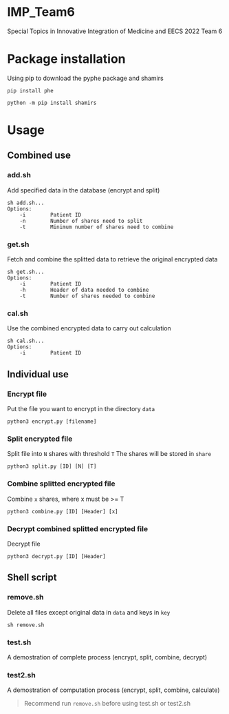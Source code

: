 # IMP_Team6

Special Topics in Innovative Integration of Medicine and EECS 2022 Team 6

# Package installation

Using pip to download the pyphe package and shamirs

```
pip install phe
```

```
python -m pip install shamirs
```

# Usage

## Combined use

### add.sh

Add specified data in the database (encrypt and split)

```
sh add.sh...
Options:
    -i        Patient ID
    -n        Number of shares need to split
    -t        Minimum number of shares need to combine
```

### get.sh

Fetch and combine the splitted data to retrieve the original encrypted data

```
sh get.sh...
Options:
    -i        Patient ID
    -h        Header of data needed to combine
    -t        Number of shares needed to combine
```

### cal.sh

Use the combined encrypted data to carry out calculation

```
sh cal.sh...
Options:
    -i        Patient ID
```

## Individual use

### Encrypt file

Put the file you want to encrypt in the directory `data`

```
python3 encrypt.py [filename]
```

### Split encrypted file

Split file into `N` shares with threshold `T`
The shares will be stored in `share`

```
python3 split.py [ID] [N] [T]
```

### Combine splitted encrypted file

Combine `x` shares, where x must be >= T

```
python3 combine.py [ID] [Header] [x]
```

### Decrypt combined splitted encrypted file

Decrypt file

```
python3 decrypt.py [ID] [Header]
```

## Shell script

### remove.sh

Delete all files except original data in `data` and keys in `key`

```
sh remove.sh
```

### test.sh

A demostration of complete process (encrypt, split, combine, decrypt)

### test2.sh

A demostration of computation process (encrypt, split, combine, calculate)

> Recommend run `remove.sh` before using test.sh or test2.sh
